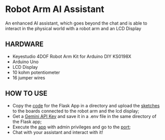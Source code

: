 # Robot Arm AI Assistant
An enhanced AI assistant, which goes beyond the chat and is able to interact in the physical world with a robot arm and an LCD Display
## HARDWARE
* Keyestudio 4DOF Robot Arm Kit for Arduino DIY KS0198X
* Arduino Uno
* LCD Display
* 10 kohm potentiometer
* 16 jumper wires
## HOW TO USE
* Copy the [code](code/flask_app) for the Flask App in a directory and upload the [sketches](code/arduino) to the boards connected to the robot arm and the lcd display;
* Get a [Gemini API Key](https://aistudio.google.com/app/apikey) and save it in a .env file in the same directory of the Flask app;
* Execute the [app](code/flask_app/main.py) with admin privileges and go to the [port](http://127.0.0.1:5000);
* Chat with your assistant and interact with it!
